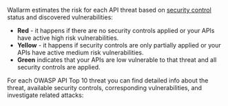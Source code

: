 Wallarm estimates the risk for each API threat based on [security control](#wallarm-security-controls) status and discovered vulnerabilities:

* **Red** - it happens if there are no security controls applied or your APIs have active high risk vulnerabilities.
* **Yellow** - it happens if security controls are only partially applied or your APIs have active medium risk vulnerabilities.
* **Green** indicates that your APIs are low vulnerable to that threat and all security controls are applied.

For each OWASP API Top 10 threat you can find detailed info about the threat, available security controls, corresponding vulnerabilities, and investigate related attacks:
